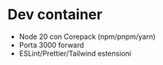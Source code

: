 # Dev container
- Node 20 con Corepack (npm/pnpm/yarn)
- Porta 3000 forward
- ESLint/Prettier/Tailwind estensioni
